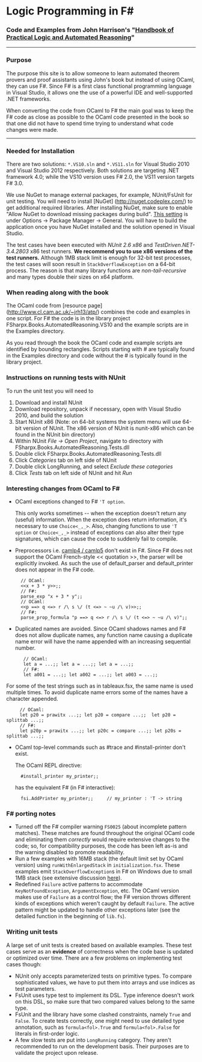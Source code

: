 Logic Programming in F#
===
### Code and Examples from John Harrison's "[Handbook of Practical Logic and Automated Reasoning](https://www.cl.cam.ac.uk/~jrh13/atp/index.html)"

---

### Purpose

The purpose this site is to allow someone to learn automated theorem provers and proof assistants using John's book but instead of using OCaml, they can use F#.
Since F# is a first class functional programming language in Visual Studio, it allows one the use of a powerful IDE and well-supported .NET frameworks.

When converting the code from OCaml to F# the main goal was to keep the F# code as close as possible to the OCaml code presented in the book so that one did not have to spend time trying to understand what code changes were made.


---

### Needed for Installation ###

There are two solutions: `*.VS10.sln` and `*.VS11.sln` for Visual Studio 2010 and Visual Studio 2012 respectively.
Both solutions are targeting .NET framework 4.0; while the VS10 version uses F# 2.0, the VS11 version targets F# 3.0.

We use NuGet to manage external packages, for example, NUnit/FsUnit for unit testing.
You will need to install [NuGet] (http://nuget.codeplex.com/) to get additional required libraries. 
After installing NuGet, make sure to enable "Allow NuGet to download missing packages during build". 
[This setting](http://docs.nuget.org/docs/workflows/using-nuget-without-committing-packages) is under Options -> Package Manager -> General.
You will have to build the application once you have NuGet installed and the solution opened in Visual Studio.

The test cases have been executed with *NUnit 2.6 x86* and *TestDriven.NET-3.4.2803* x86 test runners. 
**We recommend you to use x86 versions of the test runners.** 
Although 1MB stack limit is enough for 32-bit test processes, the test cases will soon result in `StackOverflowException` on a 64-bit process. 
The reason is that many library functions are *non-tail-recursive* and many types double their sizes on x64 platform.

### When reading along with the book ###

The OCaml code from [resource page] (http://www.cl.cam.ac.uk/~jrh13/atp/) combines the code and examples in one script. For F# the code is in the library project FSharpx.Books.AutomatedReasoning.VS10 and the example scripts are in the Examples directory.

As you read through the book the OCaml code and example scripts are identified by bounding rectangles. Scripts starting with # are typically found in the Examples directory and code without the # is typically found in the library project.


### Instructions on running tests with NUnit ###

To run the unit test you will need to

1. Download and install NUnit
2. Download repository, unpack if necessary, open with Visual Studio 2010, and build the solution
4. Start NUnit x86 (Note: on 64-bit systems the system menu will use 64-bit version of NUnit. 
   The x86 version of NUnit is nunit-x86 which can be found in the NUnit bin directory)
5. Within NUnit *File -> Open Project*, navigate to directory with FSharpx.Books.AutomatedReasoning.Tests.dll
6. Double click FSharpx.Books.AutomatedReasoning.Tests.dll
9. Click *Categories* tab on left side of NUnit
10. Double click LongRunning, and select *Exclude these categories*
13. Click *Tests* tab on left side of NUnit and hit *Run*



### Interesting changes from OCaml to F# ###

- OCaml exceptions changed to F# `'T option`.
  
    This only works sometimes -- when the exception doesn't return any (useful) information. When the exception does return information, it's necessary to use `Choice<_,_>`. Also, changing functions to use `'T option` or `Choice<_,_>` instead of exceptions can also alter their type signatures, which can cause the code to suddenly fail to compile.
- Preprocessors i.e. [camlp4 / camlp5](http://caml.inria.fr/pub/docs/tutorial-camlp4/tutorial004.html) don't exist in F#.
Since F# does not support the OCaml French-style \<\< quotation \>\>,
the parser will be explicitly invoked.
As such the use of default_parser and default_printer does not appear in the F# code.

        // OCaml:
        <<x + 3 * y>>;;
        // F#: 
        parse_exp "x + 3 * y";;
        // OCaml: 
        <<p ==> q <=> r /\ s \/ (t <=> ~ ~u /\ v)>>;;
        // F#: 
        parse_prop_formula "p ==> q <=> r /\ s \/ (t <=> ~ ~u /\ v)";;

- Duplicated names are avoided.
Since OCaml shadows names and F# does not allow duplicate names, any function name causing a duplicate name error will have the name appended with an increasing sequential number.

         // OCaml:  
         let a = ...;; let a = ...;; let a = ...;;
         // F#: 
         let a001 = ...;; let a002 = ...;; let a003 = ...;;
For some of the test strings such as in tableaux.fsx, the same name is used multiple times. To avoid duplicate name errors some of the names have a character appended.

         // OCaml: 
         let p20 = prawitx ...;; let p20 = compare ...;;  let p20 = splittab ...;;
         // F#:   
         let p20p = prawitx ...;; let p20c = compare ...;; let p20s = splittab ...;;

- OCaml top-level commands such as #trace and #install-printer don't exist.

	The OCaml REPL directive:

		#install_printer my_printer;;

	has the equivalent F# (in F# interactive):

		fsi.AddPrinter my_printer;;		// my_printer : 'T -> string

### F# porting notes ###
 - Turned off the F# compiler warning `FS0025` (about incomplete pattern matches). These matches are found throughout the original OCaml code and eliminating them *correctly* would require extensive changes to the code; so, for compatibility purposes, the code has been left as-is and the warning disabled to promote readability.
 - Run a few examples with 16MB stack (the default limit set by OCaml version) using `runWithEnlargedStack` in `initialization.fsx`. 
These examples emit `StackOverflowException`s in F# on Windows due to small 1MB stack (see extensive discussion [here](http://stackoverflow.com/questions/7947446/why-does-f-impose-a-low-limit-on-stack-size)).
 - Redefined `Failure` active patterns to accommodate `KeyNotFoundException`, `ArgumentException`, etc. The OCaml version makes use of `Failure` as a control flow; the F# version throws different kinds of exceptions which weren't caught by default `Failure`. The active pattern might be updated to handle other exceptions later (see the detailed function in the beginning of `lib.fs`).

### Writing unit tests ###
A large set of unit tests is created based on available examples. 
These test cases serve as an **evidence** of correctness when the code base is updated or optimized over time. 
There are a few problems on implementing test cases though:
 - NUnit only accepts parameterized tests on primitive types. To compare sophisticated values, we have to put them into arrays and use indices as test parameters.
 - FsUnit uses type test to implement its DSL. Type inference doesn't work on this DSL, so make sure that two compared values belong to the same type.
 - FsUnit and the library have some clashed constraints, namely `True` and `False`. To create tests correctly, one might need to use detailed type annotation, such as `formula<fol>.True` and `formula<fol>.False` for literals in first-order logic.
 - A few slow tests are put into `LongRunning` category. They aren't recommended to run on the development basis. Their purposes are to validate the project upon release.
